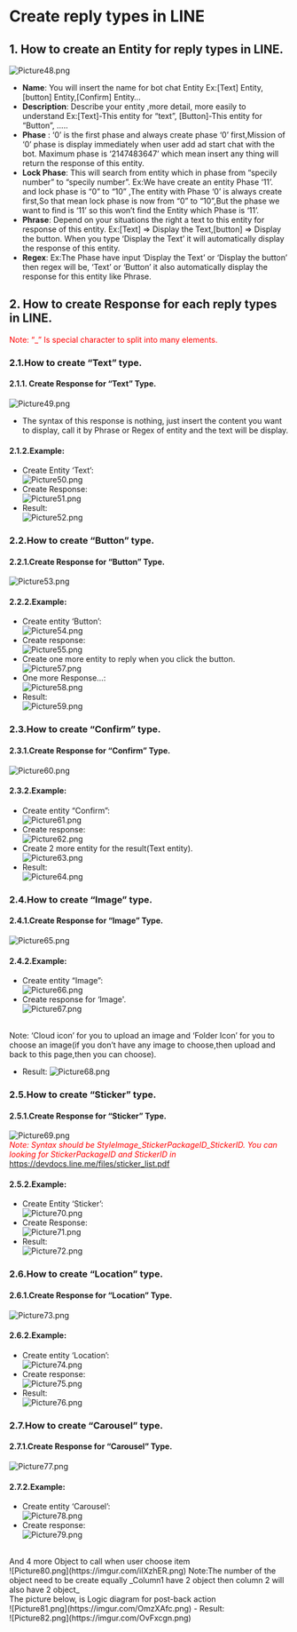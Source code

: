 # Create reply types in LINE
## 1. How to create an Entity for reply types in LINE.
![Picture48.png](https://i.imgur.com/HnvUUGe.png)
<br/>
- **Name**: You will insert the name for bot chat Entity
Ex:[Text] Entity,[button] Entity,[Confirm] Entity…
- **Description**: Describe your entity ,more detail, more easily to understand
Ex:[Text]-This entity for “text”, [Button]-This entity for “Button”, …..
- **Phase** : ‘0’ is the first phase and always create phase ‘0’ first,Mission of ‘0’ phase is display immediately when user add ad start chat with the bot. Maximum phase is ‘2147483647’ which mean insert any thing will return the response of this entity.
- **Lock Phase**: This will search from entity which in phase from “specily number” to “specily number”.
Ex:We have create an entity Phase ‘11’. and lock phase is “0” to “10” ,The entity with Phase ‘0’ is always create first,So that mean lock phase is now from “0” to “10”,But the phase we want to find is ‘11’ so this won’t find the Entity which Phase is ‘11’. 
- **Phrase**: Depend on your situations the right a text to this entity for response of this entity.
Ex:[Text] => Display the Text,[button] => Display the button. When you type ‘Display the Text’ it will automatically display the response of this entity.
- **Regex**:
Ex:The Phase have input ‘Display the Text’ or ‘Display the button’ then regex will be, ‘Text’ or ‘Button’ it also automatically display the response for this entity like Phrase.
## 2. How to create Response for each reply types in LINE.
<span style="color:red">Note:  “_” Is special character to split into many elements.</span>
### 2.1.How to create “Text” type.
#### 2.1.1. Create Response for “Text” Type.
![Picture49.png](https://i.imgur.com/iReWg3T.png)
- The syntax of this response is nothing, just insert the content you want to display, call it by Phrase or Regex of entity and the text will be display.
#### 2.1.2.Example:
- Create Entity ‘Text’:<br/>
![Picture50.png](https://i.imgur.com/vZEJ5Xn.png)
- Create Response:<br/>
![Picture51.png](https://imgur.com/YZuVrBy.png)
- Result:<br/>
![Picture52.png](https://imgur.com/YqaEleW.png)
### 2.2.How to create “Button” type.
#### 2.2.1.Create Response for “Button” Type.
![Picture53.png](https://i.imgur.com/F7dxP5c.png)
#### 2.2.2.Example:
- Create entity ‘Button’:<br/>
![Picture54.png](https://imgur.com/CYIw5Vt.png)
- Create response:<br/>
![Picture55.png](https://imgur.com/LJ1gZue.png)
- Create one more entity to reply when you click the button.<br/>
![Picture57.png](https://i.imgur.com/zloo0EV.png)
- One more Response…:<br/>
![Picture58.png](https://imgur.com/zgVIRqe.png)
- Result:<br/>
![Picture59.png](https://imgur.com/vuwhss5.png)
### 2.3.How to create “Confirm” type.
#### 2.3.1.Create Response for “Confirm” Type.
![Picture60.png](https://i.imgur.com/v2XavqB.png)
#### 2.3.2.Example:
- Create entity “Confirm”:<br/>
![Picture61.png](https://imgur.com/lcEnaZt.png)
- Create response:<br/>
![Picture62.png](https://imgur.com/4EehDfy.png)
- Create 2 more entity for the result(Text entity).<br/>
![Picture63.png](https://imgur.com/itTq9rp.png)
- Result:<br/>
![Picture64.png](https://imgur.com/U8RSa4Y.png)
### 2.4.How to create “Image” type.
#### 2.4.1.Create Response for “Image” Type.
![Picture65.png](https://i.imgur.com/QumP6im.png)
#### 2.4.2.Example:
- Create entity “Image”:<br/>
![Picture66.png](https://imgur.com/7aQeRKq.png)
- Create response for ‘Image'.<br/>
![Picture67.png](https://imgur.com/8IjlHBM.png)
<br/>
Note: ‘Cloud icon’ for you to upload an image and ‘Folder Icon’ for you to choose an image(if you don’t have any image to choose,then upload and back to this page,then you can choose).

- Result: 
![Picture68.png](https://i.imgur.com/QwkLW3P.png)

### 2.5.How to create “Sticker” type.
#### 2.5.1.Create Response for “Sticker” Type.
![Picture69.png](https://i.imgur.com/XrFnB04.png)
<br/>
<span style="color:red">_Note: Syntax should be StyleImage_StickerPackageID_StickerID.
You can looking for StickerPackageID and StickerID in_</span>
<br/>
https://devdocs.line.me/files/sticker_list.pdf
#### 2.5.2.Example:
- Create Entity ‘Sticker’:<br/>
![Picture70.png](https://imgur.com/zrG7Mvx.png)
- Create Response:<br/>
![Picture71.png](https://imgur.com/FbcsJ8K.png)
- Result:<br/>
![Picture72.png](https://imgur.com/kOtN84I.png)
### 2.6.How to create “Location” type.
#### 2.6.1.Create Response for “Location” Type.
![Picture73.png](https://i.imgur.com/nXdydvH.png)
#### 2.6.2.Example:
- Create entity ‘Location’:<br/>
![Picture74.png](https://imgur.com/dtzSavH.png)
- Create response:<br/>
![Picture75.png](https://imgur.com/ZuwdMff.png)
- Result:<br/>
![Picture76.png](https://imgur.com/tVMAZ6o.png)
### 2.7.How to create “Carousel” type.
#### 2.7.1.Create Response for “Carousel” Type.
![Picture77.png](https://i.imgur.com/u415vV9.png)
#### 2.7.2.Example:
- Create entity ‘Carousel’:<br/>
![Picture78.png](https://imgur.com/LYTTTuB)
- Create response:<br/>
![Picture79.png](https://i.imgur.com/ji2Va6c.png)
<Br/>
And 4 more Object to call when user choose item
<br/>
![Picture80.png](https://imgur.com/iIXzhER.png)
Note:The number of the object need to be create equally
_Column1 have 2 object then column 2 will also have 2 object_</span>
<br/>
The picture below, is Logic diagram for post-back action
<br/>
![Picture81.png](https://imgur.com/OmzXAfc.png)
- Result:<br/>
![Picture82.png](https://imgur.com/OvFxcgn.png)
